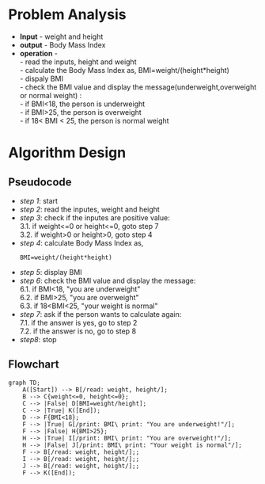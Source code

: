 # Problem Analysis
+ **Input** - weight and height
+ **output** - Body Mass Index
+ **operation** -\
             - read the inputs, height and weight\
             - calculate the Body Mass Index as, BMI=weight/(height*height)\
             - dispaly BMI\
             - check the BMI value and display the message(underweight,overweight or normal weight) :\
                           - if BMI<18, the person is underweight\
                           - if BMI>25, the person is overweight\
                           - if 18< BMI < 25, the person is normal weight
# Algorithm Design
 ## Pseudocode 
 + *step 1*: start
 + *step 2*: read the inputes, weight and height
 + *step 3*: check if the inputes are positive value:\
                 3.1. if weight<=0 or height<=0, goto step 7\
                 3.2. if weight>0 or height>0, goto step 4
+ *step 4*: calculate Body Mass Index as,
  ```
  BMI=weight/(height*height)
  ```
+ *step 5*: display BMI
+ *step 6*: check the BMI value and display the message:\
          6.1. if BMI<18, "you are underweight"\
          6.2. if BMI>25, "you are overweight"\
          6.3. if 18<BMI<25, "your weight is normal"
+ *step 7*: ask if the person wants to calculate again:\
                7.1. if the answer is yes, go to step 2\
                7.2. if the answer is no, go to step 8
+ *step8*: stop
## Flowchart
```mermaid
graph TD;
    A([Start]) --> B[/read: weight, height/];
    B --> C{weight<=0, height<=0};
    C --> |False| D[BMI=weight/height];
    C --> |True| K([End]);
    D --> F{BMI<18};
    F --> |True| G[/print: BMI\ print: "You are underweight!"/];
    F --> |False| H{BMI>25};
    H --> |True| I[/print: BMI\ print: "You are overweight!"/];
    H --> |False| J[/print: BMI\ print: "Your weight is normal"/];
    F --> B[/read: weight, height/];;
    I --> B[/read: weight, height/];;
    J --> B[/read: weight, height/];;
    F --> K([End]);
    
  


            
